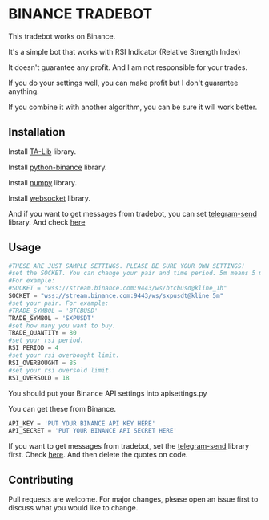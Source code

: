 # BINANCE TRADEBOT

This tradebot works on Binance.

It's a simple bot that works with RSI Indicator (Relative Strength Index)

It doesn't guarantee any profit. And I am not responsible for your trades.

If you do your settings well, you can make profit but I don't guarantee anything.

If you combine it with another algorithm, you can be sure it will work better.
## Installation

Install [TA-Lib](https://mrjbq7.github.io/ta-lib/) library.

Install [python-binance](https://github.com/sammchardy/python-binance) library.

Install [numpy](https://numpy.org/install/) library.

Install [websocket](https://pypi.org/project/websocket-client/) library.

And if you want to get messages from tradebot, you can set [telegram-send](https://pypi.org/project/telegram-send/) library. And check [here](https://medium.com/@robertbracco1/how-to-write-a-telegram-bot-to-send-messages-with-python-bcdf45d0a580)


## Usage

```python
#THESE ARE JUST SAMPLE SETTINGS. PLEASE BE SURE YOUR OWN SETTINGS!
#set the SOCKET. You can change your pair and time period. 5m means 5 minutes, 1h means 1 hour.
#For example:
#SOCKET = "wss://stream.binance.com:9443/ws/btcbusd@kline_1h"
SOCKET = "wss://stream.binance.com:9443/ws/sxpusdt@kline_5m"
#set your pair. For example:
#TRADE_SYMBOL = 'BTCBUSD'
TRADE_SYMBOL = 'SXPUSDT'
#set how many you want to buy.
TRADE_QUANTITY = 80
#set your rsi period.
RSI_PERIOD = 4
#set your rsi overbought limit.
RSI_OVERBOUGHT = 85
#set your rsi oversold limit.
RSI_OVERSOLD = 18
```
You should put your Binance API settings into apisettings.py

You can get these from Binance.

```python
API_KEY = 'PUT YOUR BINANCE API KEY HERE'
API_SECRET = 'PUT YOUR BINANCE API SECRET HERE'
```
If you want to get messages from tradebot, set the [telegram-send](https://pypi.org/project/telegram-send/) library first. Check [here](https://medium.com/@robertbracco1/how-to-write-a-telegram-bot-to-send-messages-with-python-bcdf45d0a580).
 And then delete the quotes on code.

## Contributing
Pull requests are welcome. For major changes, please open an issue first to discuss what you would like to change.

